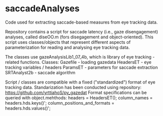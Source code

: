 # saccadeAnalyses
Code used for extracting saccade-based measures from eye tracking data.

Repository contains a script for saccade latency (i.e., gaze disengagement) analyses, called diseOO.m (fors disegagement and object-oriented). This script uses classes/objects that represent different aspects of parameterization for reading and analysing eye tracking data.

The classes use gazeAnalysisLib1_07_4b, which is library of eye tracking -related functions.
Classes:
Gazefile      - loading gazedata
HeadersET     - eye tracking variables / headers
ParamsET      - parameters for saccade extraction
SRTAnalyst2b  - saccade algorithm

Script / classes are compatible with a fixed ("standardized") format of eye tracking data. 
Standarization has been conducted using repository: https://github.com/yrttiahoS/py_gazedat
Format specifications can be queried with object.mehthods:
headers =                      HeadersET(); 
column_names =                 headers.hds.keys()';
column_positions_and_formats = headers.hds.values()';


